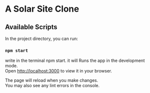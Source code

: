 # A Solar Site Clone 

## Available Scripts

In the project directory, you can run:

### `npm start`
write in the terminal npm start.
it will Runs the app in the development mode.\
Open [http://localhost:3000](http://localhost:3000) to view it in your browser.

The page will reload when you make changes.\
You may also see any lint errors in the console.



